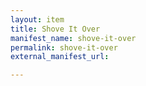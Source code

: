 ```yaml
---
layout: item
title: Shove It Over
manifest_name: shove-it-over
permalink: shove-it-over
external_manifest_url: 

---
```

<!-- Add an essay or interpretive material below this line,
using HTML or markdown.  Do not modify this file above this line -->
